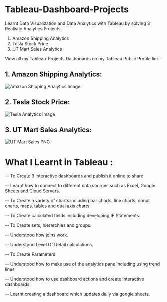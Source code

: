 # Tableau-Dashboard-Projects
Learnt Data Visualization and Data Analytics with Tableau by solving 3 Realistic Analytics Projects.

  1. Amazon Shipping Analytics    
  2. Tesla Stock Price            
  3. UT Mart Sales Analytics            
  

View all my Tableau-Projects Dashboards on my Tableau Public Profile link - 
## 1. Amazon Shipping Analytics:

![Amazon Shipping Analytics Image](https://user-images.githubusercontent.com/73953339/134778288-e469cbb4-0d14-4995-839f-6509c6b56d97.PNG)

## 2. Tesla Stock Price:

![Tesla Analytics Image](https://user-images.githubusercontent.com/73953339/134778321-98ba2da1-5a82-42bd-a680-ba0c76012354.PNG)

## 3. UT Mart Sales Analytics:

![UT Mart Sales PNG](https://user-images.githubusercontent.com/73953339/134778338-29e98c69-3251-4240-9014-648f44ca1f2f.PNG)


# What I Learnt in Tableau :

   -- To Create 3 interactive dashboards and publish it online to share

   -- Learnt how to connect to different data sources such as Excel, Google Sheets and Cloud Servers.

   -- To Create a variety of charts including bar charts, line charts, donut charts, maps, tables and dual axis charts.

   -- To Create calculated fields including developing IF Statements.

   -- To Create sets, hierarchies and groups.

   -- Understood how joins work.

   -- Understood Level Of Detail calculations.

   -- To Create Parameters

   -- Understood how to make use of the analytics pane including using trend lines

   -- Understood how to use dashboard actions and create interactive dashboards.

   -- Learnt creating a dashboard which updates daily via google sheets.

